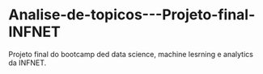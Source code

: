 # Analise-de-topicos---Projeto-final-INFNET
Projeto final do bootcamp ded data science, machine lesrning e analytics da INFNET. 
